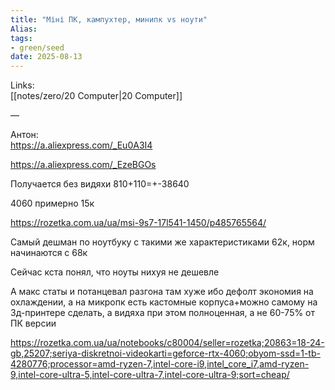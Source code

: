 ```yaml
---
title: "Міні ПК, кампухтер, минипк vs ноути"
Alias: 
tags:
- green/seed
date: 2025-08-13
---
```

Links:  
[[notes/zero/20 Computer|20 Computer]]

—

Антон:  
https://a.aliexpress.com/_Eu0A3I4

https://a.aliexpress.com/_EzeBGOs

Получается без видяхи 810$+110$=+-38640

4060 примерно 15к

https://rozetka.com.ua/ua/msi-9s7-17l541-1450/p485765564/

Самый дешман по ноутбуку с такими же характеристиками 62к, норм начинаются с 68к

Сейчас кста понял, что ноуты нихуя не дешевле

А макс статы и потанцевал разгона там хуже ибо дефолт экономия на охлаждении, а на микропк есть кастомные корпуса+можно самому на 3д-принтере сделать, а видяха при этом полноценная, а не 60-75% от ПК версии

https://rozetka.com.ua/ua/notebooks/c80004/seller=rozetka;20863=18-24-gb,25207;seriya-diskretnoi-videokarti=geforce-rtx-4060;obyom-ssd=1-tb-4280776;processor=amd-ryzen-7,intel-core-i9,intel_core_i7,amd-ryzen-9,intel-core-ultra-5,intel-core-ultra-7,intel-core-ultra-9;sort=cheap/